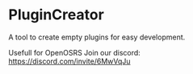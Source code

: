 # PluginCreator
A tool to create empty plugins for easy development.

Usefull for OpenOSRS
Join our discord: https://discord.com/invite/6MwVqJu
